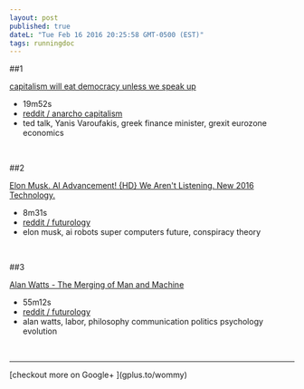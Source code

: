 ```yaml
---
layout: post
published: true
dateL: "Tue Feb 16 2016 20:25:58 GMT-0500 (EST)"
tags: runningdoc
---
```



##1


[ capitalism will eat democracy unless we speak up](https://youtu.be/GB4s5b9NL3I)


- 19m52s
- [reddit / anarcho capitalism](https://www.reddit.com/r/Anarcho_Capitalism/comments/45yqnh/wow_ted_talks_really_suck_now_capitalism_will_eat/)
- ted talk, Yanis Varoufakis, greek finance minister, grexit eurozone economics

<br>

##2


[Elon Musk. AI Advancement! {HD} We Aren't Listening. New 2016 Technology.](https://www.youtube.com/watch?v=RrXS24CDqc4)


- 8m31s
- [reddit / futurology](https://www.reddit.com/r/Futurology/comments/45icn1/elon_musk_ai_advancement_will_be_here_before_we/)
- elon musk, ai robots super computers future, conspiracy theory

<br>

##3


[Alan Watts - The Merging of Man and Machine](https://www.youtube.com/watch?v=_aeC8zcS1TU)


- 55m12s 
- [reddit / futurology](https://www.reddit.com/r/Futurology/comments/45gdmc/alan_watts_the_merging_of_man_and_machine/)
- alan watts, labor, philosophy communication politics psychology evolution


<br>
<hr>
[checkout more on Google+ ](gplus.to/wommy)